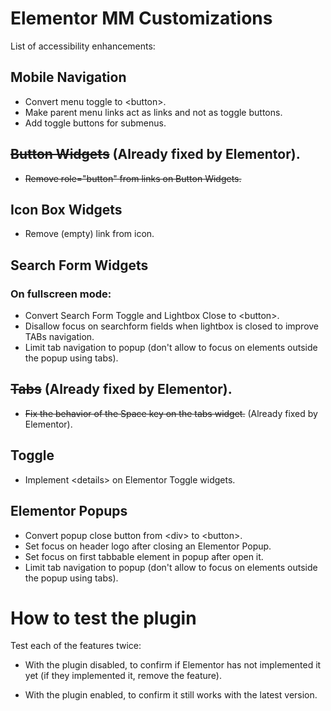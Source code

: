 # Elementor MM Customizations

List of accessibility enhancements:

## Mobile Navigation
- Convert menu toggle to \<button\>.
- Make parent menu links act as links and not as toggle buttons.
- Add toggle buttons for submenus.

## ~~Button Widgets~~ (Already fixed by Elementor).
- ~~Remove role="button" from links on Button Widgets.~~

## Icon Box Widgets
- Remove (empty) link from icon.

## Search Form Widgets

###  On fullscreen mode:
- Convert Search Form Toggle and Lightbox Close to \<button\>.
- Disallow focus on searchform fields when lightbox is closed to improve TABs navigation.
- Limit tab navigation to popup (don't allow to focus on elements outside the popup using tabs).

## ~~Tabs~~ (Already fixed by Elementor).
- ~~Fix the behavior of the Space key on the tabs widget.~~ (Already fixed by Elementor).

## Toggle
- Implement \<details\> on Elementor Toggle widgets.

## Elementor Popups
- Convert popup close button from \<div\> to \<button\>.
- Set focus on header logo after closing an Elementor Popup.
- Set focus on first tabbable element in popup after open it.
- Limit tab navigation to popup (don't allow to focus on elements outside the popup using tabs).

# How to test the plugin

Test each of the features twice:

- With the plugin disabled, to confirm if Elementor has not implemented it yet (if they implemented it, remove the feature).

- With the plugin enabled, to confirm it still works with the latest version.
